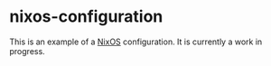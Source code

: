 # nixos-configuration

This is an example of a [NixOS](https://nixos.org) configuration. It is currently a work in progress.

